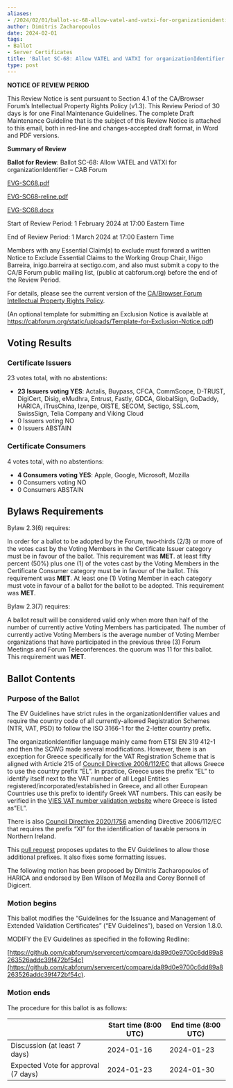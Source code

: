 ```yaml
---
aliases:
- /2024/02/01/ballot-sc-68-allow-vatel-and-vatxi-for-organizationidentifier/
author: Dimitris Zacharopoulos
date: 2024-02-01
tags:
- Ballot
- Server Certificates
title: 'Ballot SC-68: Allow VATEL and VATXI for organizationIdentifier'
type: post
---
```


**NOTICE OF REVIEW PERIOD**

This Review Notice is sent pursuant to Section 4.1 of the CA/Browser Forum’s Intellectual Property Rights Policy (v1.3). This Review Period of 30 days is for one Final Maintenance Guidelines. The complete Draft Maintenance Guideline that is the subject of this Review Notice is attached to this email, both in red-line and changes-accepted draft format, in Word and PDF versions.

**Summary of Review**

**Ballot for Review**: Ballot SC-68: Allow VATEL and VATXI for organizationIdentifier – CAB Forum

[EVG-SC68.pdf](https://cabforum.org/content/posts/2024/2024-02-01-ballot-sc-068-allow-vatel-and-vatxi-for-organizationidentifier/EVG-SC68.pdf)

[EVG-SC68-reline.pdf](https://cabforum.org/content/posts/2024/2024-02-01-ballot-sc-068-allow-vatel-and-vatxi-for-organizationidentifier/EVG-SC68-redline.pdf)

[EVG-SC68.docx](https://cabforum.org/content/posts/2024/2024-02-01-ballot-sc-068-allow-vatel-and-vatxi-for-organizationidentifier/EVG-SC68.docx)

Start of Review Period: 1 February 2024 at 17:00 Eastern Time

End of Review Period: 1 March 2024 at 17:00 Eastern Time

Members with any Essential Claim(s) to exclude must forward a written Notice to Exclude Essential Claims to the Working Group Chair, Iñigo Barreira, inigo.barreira at sectigo.com, and also must submit a copy to the CA/B Forum public mailing list, (public at cabforum.org) before the end of the Review Period.

For details, please see the current version of the [CA/Browser Forum Intellectual Property Rights Policy](https://cabforum.org/static/uploads/CABF-IPR-Policy-v.1.3_4APR18.pdf).

(An optional template for submitting an Exclusion Notice is available at https://cabforum.org/static/uploads/Template-for-Exclusion-Notice.pdf)


## Voting Results

### Certificate Issuers

23 votes total, with no abstentions:
- **23 Issuers voting YES**: Actalis, Buypass, CFCA, CommScope, D-TRUST, DigiCert, Disig, eMudhra, Entrust, Fastly, GDCA, GlobalSign, GoDaddy, HARICA, iTrusChina, Izenpe, OISTE, SECOM, Sectigo, SSL.com, SwissSign, Telia Company and Viking Cloud
- 0 Issuers voting NO
- 0 Issuers ABSTAIN

### Certificate Consumers

4 votes total, with no abstentions:
- **4 Consumers voting YES**: Apple, Google, Microsoft, Mozilla
- 0 Consumers voting NO
- 0 Consumers ABSTAIN

## Bylaws Requirements

Bylaw 2.3(6) requires:

In order for a ballot to be adopted by the Forum, two‐thirds (2/3) or more of the votes cast by the Voting Members in the Certificate Issuer category must be in favour of the ballot. This requirement was **MET**.
at least fifty percent (50%) plus one (1) of the votes cast by the Voting Members in the Certificate Consumer category must be in favour of the ballot. This requirement was **MET**.
At least one (1) Voting Member in each category must vote in favour of a ballot for the ballot to be adopted. This requirement was **MET**.

Bylaw 2.3(7) requires:

A ballot result will be considered valid only when more than half of the number of currently active Voting Members has participated. The number of currently active Voting Members is the average number of Voting Member organizations that have participated in the previous three (3) Forum Meetings and Forum Teleconferences.
the quorum was 11 for this ballot. This requirement was **MET**.

 
## Ballot Contents

### Purpose of the Ballot

The EV Guidelines have strict rules in the organizationIdentifier values and require the country code of all currently-allowed Registration Schemes (NTR, VAT, PSD) to follow the ISO 3166-1 for the 2-letter country prefix.

The organizationIdentifier language mainly came from ETSI EN 319 412-1 and then the SCWG made several modifications. However, there is an exception for Greece specifically for the VAT Registration Scheme that is aligned with Article 215 of [Council Directive 2006/112/EC](https://eur-lex.europa.eu/eli/dir/2006/112/oj) that allows Greece to use the country prefix “EL”. In practice, Greece uses the prefix “EL” to identify itself next to the VAT number of all Legal Entities registered/incorporated/established in Greece, and all other European Countries use this prefix to identify Greek VAT numbers. This can easily be verified in the [VIES VAT number validation website](https://ec.europa.eu/taxation_customs/vies/#/vat-validation) where Greece is listed as”EL”.

There is also [Council Directive 2020/1756](https://eur-lex.europa.eu/eli/dir/2020/1756/oj) amending Directive 2006/112/EC that requires the prefix “XI” for the identification of taxable persons in Northern Ireland.

This [pull request](https://github.com/cabforum/servercert/pull/473) proposes updates to the EV Guidelines to allow those additional prefixes. It also fixes some formatting issues.

The following motion has been proposed by Dimitris Zacharopoulos of HARICA and endorsed by Ben Wilson of Mozilla and Corey Bonnell of Digicert.

### Motion begins

This ballot modifies the “Guidelines for the Issuance and Management of Extended Validation Certificates” (“EV Guidelines”), based on Version 1.8.0.

MODIFY the EV Guidelines as specified in the following Redline:

[https://github.com/cabforum/servercert/compare/da89d0e9700c6dd89a8263526addc39f472bf54c](https://github.com/cabforum/servercert/compare/da89d0e9700c6dd89a8263526addc39f472bf54c).

### Motion ends

The procedure for this ballot is as follows:

||Start time (8:00 UTC) |	End time (8:00 UTC)|
|------|------|------|
|Discussion (at least 7 days)| 	2024-01-16 |	2024-01-23|
|Expected Vote for approval (7 days)| 	2024-01-23 |	2024-01-30|-
